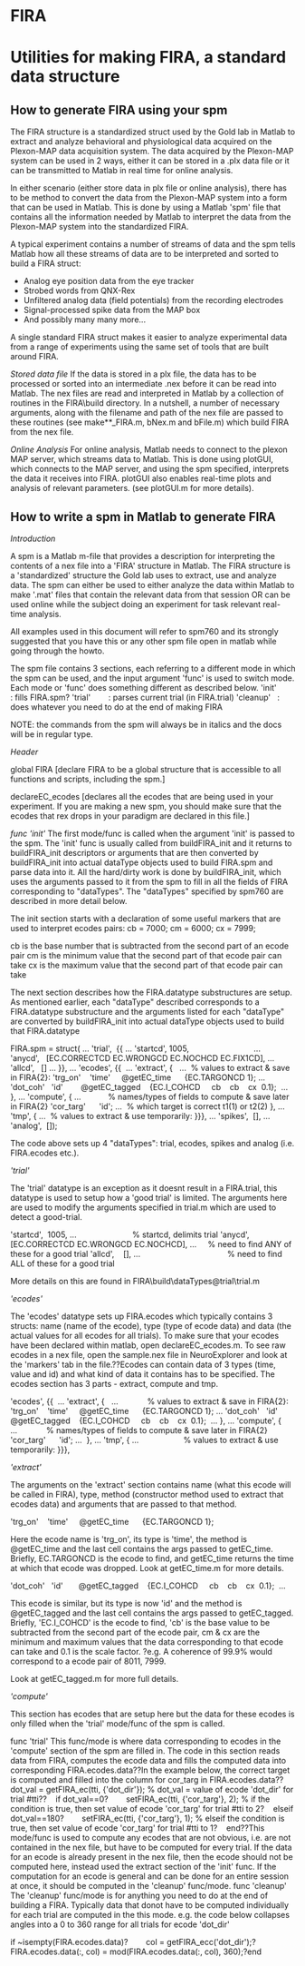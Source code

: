 # FIRA
# Utilities for making FIRA, a standard data structure

How to generate FIRA using your spm 
-----------------------------------

The FIRA structure is a standardized struct used by the Gold lab in Matlab to extract and analyze behavioral and physiological data acquired on the Plexon-MAP data acquisition system. The data acquired by the Plexon-MAP system can be used in 2 ways, either it can be stored in a .plx data file or it can be transmitted to Matlab in real time for online analysis. 

In either scenario (either store data in plx file or online analysis), there has to be method to convert the data from the Plexon-MAP system into a form that can be used in Matlab. This is done by using a Matlab 'spm' file that contains all the information needed by Matlab to interpret the data from the Plexon-MAP system into the standardized FIRA.

A typical experiment contains a number of streams of data and the spm tells Matlab how all these streams of data are to be interpreted and sorted to build a FIRA struct:
  - Analog eye position data from the eye tracker
  - Strobed words from QNX-Rex
  -	Unfiltered analog data (field potentials) from the recording electrodes
  -	Signal-processed spike data from the MAP box
  -	And possibly many many more...

A single standard FIRA struct makes it easier to analyze experimental data from a range of experiments using the same set of tools that are built around FIRA.

*Stored data file*
If the data is stored in a plx file, the data has to be processed or sorted into an intermediate .nex before it can be read into Matlab. The nex files are read and interpreted in Matlab by a collection of routines in the FIRA\build directory. In a nutshell, a number of necessary arguments, along with the filename and path of the nex file are passed to these routines (see make**_FIRA.m, bNex.m and bFile.m) which build FIRA from the nex file.

*Online Analysis*
For online analysis, Matlab needs to connect to the plexon MAP server, which streams data to Matlab. This is done using plotGUI, which connects to the MAP server, and using the spm specified, interprets the data it receives into FIRA. plotGUI also enables real-time plots and analysis of relevant parameters. (see plotGUI.m for more details).

How to write a spm in Matlab to generate FIRA
---------------------------------------------

*Introduction*

A spm is a Matlab m-file that provides a description for interpreting the contents of a nex file into a 'FIRA' structure in Matlab. The FIRA structure is a 'standardized' structure the Gold lab uses to extract, use and analyze data. The spm can either be used to either analyze the data within Matlab to make '.mat' files that contain the relevant data from that session OR can be used online while the subject doing an experiment for task relevant real-time analysis.

All examples used in this document will refer to spm760 and its strongly suggested that you have this or any other spm file open in matlab while going through the howto.

The spm file contains 3 sections, each referring to a different mode in which the spm can be used, and the input argument 'func' is used to switch mode. Each mode or 'func' does something different as described below.
  'init'         : fills FIRA.spm?
  'trial'        : parses current trial (in FIRA.trial)
  'cleanup'   : does whatever you need to do at the end of making FIRA
  
  NOTE: the commands from the spm will always be in italics and the docs will be in regular type.

*Header*

global FIRA
[declare FIRA to be a global structure that is accessible to all functions and scripts, including the spm.]

declareEC_ecodes
[declares all the ecodes that are being used in your experiment. If you are making a new spm, you should make sure that the ecodes that rex drops in your paradigm are declared in this file.]

*func 'init'*
The first mode/func is called when the argument 'init' is passed to the spm. The 'init' func is usually called from buildFIRA_init and it returns to buildFIRA_init descriptors or arguments that are then converted by buildFIRA_init into actual dataType objects used to build FIRA.spm and parse data into it. All the hard/dirty work is done by buildFIRA_init, which uses the arguments passed to it from the spm to fill in all the fields of FIRA corresponding to "dataTypes". The "dataTypes" specified by spm760 are described in more detail below.

The init section starts with a declaration of some useful markers that are used to interpret ecodes pairs:
cb = 7000;
cm = 6000;
cx = 7999;

cb is the base number that is subtracted from the second part of an ecode pair
cm is the minimum value that the second part of that ecode pair can take
cx is the maximum value that the second part of that ecode pair can take

The next section describes how the FIRA.datatype substructures are setup. As mentioned earlier, each "dataType" described corresponds to a FIRA.datatype substructure and the arguments listed for each "dataType" are converted by buildFIRA_init into actual dataType objects used to build that FIRA.datatype

FIRA.spm = struct( ...
    'trial',  {{ ...
    'startcd', 1005,                             ...
    'anycd',   [EC.CORRECTCD EC.WRONGCD EC.NOCHCD EC.FIX1CD], ...
    'allcd',   [] ...
    }}, ...
    'ecodes', {{  ...
    'extract', {   ...  % values to extract & save in FIRA{2}: <name> <type> <method> <args>
      'trg_on'    'time'     @getEC_time      {EC.TARGONCD 1}; ...
      'dot_coh'   'id'        @getEC_tagged    {EC.I_COHCD     cb    cb    cx  0.1};  ...
    }, ...
    'compute', { ...            % names/types of fields to compute & save later in FIRA{2}
      'cor_targ'      'id'; ...  % which target is correct t1(1) or t2(2)
    }, ...
    'tmp', { ...  % values to extract & use temporarily: <name> <type> <method> <args>
    }}}, ...
    'spikes',  [], ...
    'analog',  []);
  
  The code above sets up 4 "dataTypes": trial, ecodes, spikes and analog (i.e. FIRA.ecodes etc.).
  
*'trial'*

The 'trial' datatype is an exception as it doesnt result in a FIRA.trial, this datatype is used to setup how a 'good trial' is limited. The arguments here are used to modify the arguments specified in trial.m which are used to detect a good-trial.

'startcd',  1005, ...                                     % startcd, delimits trial
'anycd',    [EC.CORRECTCD EC.WRONGCD EC.NOCHCD], ...      % need to find ANY of these for a good trial
'allcd',    [], ...                                       % need to find ALL of these for a good trial

More details on this are found in FIRA\build\dataTypes\@trial\trial.m

*'ecodes'*

The 'ecodes' datatype sets up FIRA.ecodes which typically contains 3 structs: name (name of the ecode), type (type of ecode data) and data (the actual values for all ecodes for all trials). To make sure that your ecodes have been declared within matlab, open declareEC_ecodes.m. To see raw ecodes in a nex file, open the sample.nex file in NeuroExplorer and look at the 'markers' tab in the file.??Ecodes can contain data of 3 types (time, value and id) and what kind of data it contains has to be specified. The ecodes section has 3 parts - extract, compute and tmp.

'ecodes', {{  ...
  'extract', {   ...             % values to extract & save in FIRA{2}: <name> <type> <method> <args>
    'trg_on'    'time'     @getEC_time      {EC.TARGONCD 1}; ...
    'dot_coh'   'id'       @getEC_tagged    {EC.I_COHCD     cb    cb    cx  0.1};  ...
  }, ...
  'compute', { ...             % names/types of fields to compute & save later in FIRA{2}
    'cor_targ'      'id'; ...  
  }, ...
  'tmp', { ...                    % values to extract & use temporarily: <name> <type> <method> <args>
  }}},
  
*'extract'*

The arguments on the 'extract' section contains name (what this ecode will be called in FIRA), type, method (constructor method used to extract that ecodes data) and arguments that are passed to that method.

  'trg_on'    'time'     @getEC_time      {EC.TARGONCD 1};
  
Here the ecode name is 'trg_on', its type is 'time', the method is @getEC_time and the last cell contains the args passed to getEC_time. Briefly, EC.TARGONCD is the ecode to find, and getEC_time returns the time at which that ecode was dropped. Look at getEC_time.m for more details.

  'dot_coh'   'id'       @getEC_tagged    {EC.I_COHCD     cb    cb    cx  0.1};  ...
  
This ecode is similar, but its type is now 'id' and the method is @getEC_tagged and the last cell contains the args passed to getEC_tagged. Briefly, 'EC.I_COHCD' is the ecode to find, 'cb' is the base value to be subtracted from the second part of the ecode pair, cm & cx are the minimum and maximum values that the data corresponding to that ecode can take and 0.1 is the scale factor. ?e.g. A coherence of 99.9% would correspond to a ecode pair of 8011, 7999. 

Look at getEC_tagged.m for more full details.

*'compute'*

This section has ecodes that are setup here but the data for these ecodes is only filled when the 'trial' mode/func of the spm is called.

func 'trial' 
This func/mode is where data corresponding to ecodes in the 'compute' section of the spm are filled in. The code in this section reads data from FIRA, computes the ecode data and fills the computed data into corresponding FIRA.ecodes.data??In the example below, the correct target is computed and filled into the column for cor_targ in FIRA.ecodes.data??dot_val = getFIRA_ec(tti, {'dot_dir'}); % dot_val = value of ecode 'dot_dir' for trial #tti??    if dot_val==0?        setFIRA_ec(tti, {'cor_targ'}, 2); % if the condition is true, then set value of ecode 'cor_targ' for trial #tti to 2?    elseif dot_val==180?        setFIRA_ec(tti, {'cor_targ'}, 1); % elseif the condition is true, then set value of ecode 'cor_targ' for trial #tti to 1?    end??This mode/func is used to compute any ecodes that are not obvious, i.e. are not contained in the nex file, but have to be computed for every trial. If the data for an ecode is already present in the nex file, then the ecode should not be computed here, instead used the extract section of the 'init' func. If the computation for an ecode is general and can be done for an entire session at once, it should be computed in the 'cleanup' func/mode.
func 'cleanup'
The 'cleanup' func/mode is for anything you need to do at the end of building a FIRA. Typically data that donot have to be computed individually for each trial are computed in the this mode.
e.g. the code below collapses angles into a 0 to 360 range for all trials for ecode 'dot_dir'

if ~isempty(FIRA.ecodes.data)?        col = getFIRA_ecc('dot_dir');?        FIRA.ecodes.data(:, col) = mod(FIRA.ecodes.data(:, col), 360);?end

